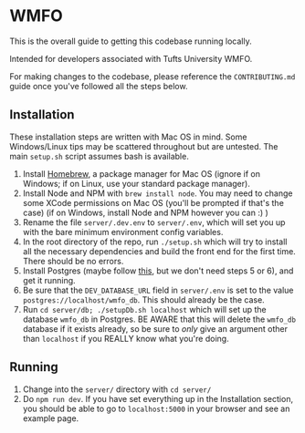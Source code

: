 # WMFO

This is the overall guide to getting this codebase running locally.

Intended for developers associated with Tufts University WMFO.

For making changes to the codebase, please reference the `CONTRIBUTING.md` guide once you've followed all the steps below.

## Installation
These installation steps are written with Mac OS in mind.  Some Windows/Linux tips may be scattered throughout but are untested.  The main `setup.sh` script assumes bash is available.
1. Install [Homebrew](http://brew.sh/), a package manager for Mac OS (ignore if on Windows; if on Linux, use your standard package manager).
1. Install Node and NPM with `brew install node`. You may need to change some XCode permissions on Mac OS (you'll be prompted if that's the case) (if on Windows, install Node and NPM however you can :) )
1. Rename the file `server/.dev.env` to `server/.env`, which will set you up with the bare minimum environment config variables.
1. In the root directory of the repo, run `./setup.sh` which will try to install all the necessary dependencies and build the front end for the first time. There should be no errors.
1. Install Postgres (maybe follow [this](https://www.moncefbelyamani.com/how-to-install-postgresql-on-a-mac-with-homebrew-and-lunchy/), but we don't need steps 5 or 6), and get it running.
1. Be sure that the `DEV_DATABASE_URL` field in `server/.env` is set to the value `postgres://localhost/wmfo_db`. This should already be the case.
1. Run `cd server/db; ./setupDb.sh localhost` which will set up the database `wmfo_db` in Postgres.  BE AWARE that this will delete the `wmfo_db` database if it exists already, so be sure to *only* give an argument other than `localhost` if you REALLY know what you're doing.

## Running
1. Change into the `server/` directory with `cd server/`
1. Do `npm run dev`. If you have set everything up in the Installation section, you should be able to go to `localhost:5000` in your browser and see an example page.
